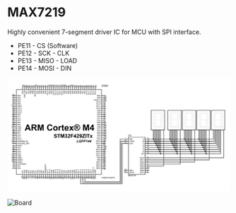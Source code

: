# MAX7219

Highly convenient 7-segment driver IC for MCU with SPI interface.

 - PE11 - CS (Software) 
 - PE12 - SCK - CLK 
 - PE13 - MISO - LOAD 
 - PE14 - MOSI - DIN

![Schematic](https://raw.githubusercontent.com/thzvm/STM32F4_MAX7219/master/Schematic.png)

![Board](https://bitbucket.org/thzvm/stm32f4_max7219/downloads/board.jpg)

